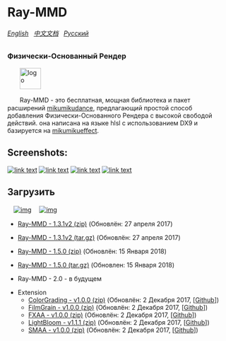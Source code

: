 Ray-MMD
========
###### [English](https://github.com/ray-cast/ray-mmd/blob/master/README.md) &nbsp; [中文文档](https://github.com/ray-cast/ray-mmd/blob/master/README_chs.md)  &nbsp; [Русский](https://github.com/ray-cast/ray-mmd/blob/master/README_ru.md)
### Физически-Основанный Рендер ###
　　<img style="vertical-align: top;" src="./Shader/screenshots/logo.png" alt="logo" height="48px">

　　Ray-MMD - это бесплатная, мощная библиотека и пакет расширений [mikumikudance](http://www.geocities.jp/higuchuu4/index_e.htm), предлагающий простой способ добавления Физически-Основанного Рендера с высокой свободой действий. она написана на языке hlsl с использованием DX9 и базируется на [mikumikueffect](https://bowlroll.net/file/35012). 

Screenshots:
------------
[![link text](./Shader/screenshots/screen1_small.jpg)](https://raw.githubusercontent.com/ray-cast/ray-mmd/master/Shader/screenshots/screen1.jpg)
[![link text](./Shader/screenshots/screen2_small.png)](https://raw.githubusercontent.com/ray-cast/ray-mmd/master/Shader/screenshots/screen2.png)
[![link text](./Shader/screenshots/screen3_small.jpg)](https://raw.githubusercontent.com/ray-cast/ray-mmd/master/Shader/screenshots/screen3.png)
[![link text](./Shader/screenshots/screen4_small.jpg)](https://raw.githubusercontent.com/ray-cast/ray-mmd/master/Shader/screenshots/screen4.png)

Загрузить
------------
　[![img](https://img.shields.io/badge/version-1.3.1v2-brightgreen.svg)](https://github.com/ray-cast/ray-mmd/archive/1.3.1v2.zip)
　[![img](https://img.shields.io/badge/version-1.5.0-brightgreen.svg)](https://github.com/ray-cast/ray-mmd/archive/1.5.0.zip)

* [Ray-MMD - 1.3.1v2 (zip)](https://github.com/ray-cast/ray-mmd/archive/1.3.1v2.zip)  (Обновлён: 27 апреля 2017)
* [Ray-MMD - 1.3.1v2 (tar.gz)](https://github.com/ray-cast/ray-mmd/archive/1.3.1v2.tar.gz)  (Обновлён: 27 апреля 2017)
* [Ray-MMD - 1.5.0 (zip)](https://github.com/ray-cast/ray-mmd/archive/1.5.0.zip) (Обновлён: 15 Января 2018)
* [Ray-MMD - 1.5.0 (tar.gz)](https://github.com/ray-cast/ray-mmd/archive/1.5.0.tar.gz) (Обновлен: 15 Января 2018)

* Ray-MMD - 2.0 - в будущем

- Extension
	- [ColorGrading - v1.0.0 (zip)](https://github.com/MikuMikuShaders/ColorGrading/archive/v1.0.0.zip) (Обновлён: 2 Декабря 2017, \[[Github](https://github.com/MikuMikuShaders/ColorGrading)\])
	- [FilmGrain - v1.0.0 (zip)](https://github.com/MikuMikuShaders/FilmGrain/archive/v1.0.0.zip) (Обновлён: 2 Декабря 2017, \[[Github](https://github.com/MikuMikuShaders/FilmGrain)\])
	- [FXAA - v1.0.0 (zip)](https://github.com/MikuMikuShaders/FXAA/archive/v1.0.0.zip) (Обновлён: 2 Декабря 2017, \[[Github](https://github.com/MikuMikuShaders/FXAA)\])
	- [LightBloom - v1.1.1 (zip)](https://github.com/MikuMikuShaders/LightBloom/archive/v1.1.1.zip) (Обновлён: 2 Декабря 2017, \[[Github](https://github.com/MikuMikuShaders/LightBloom)\])
	- [SMAA - v1.0.0 (zip)](https://github.com/MikuMikuShaders/SMAA/archive/v1.0.0.zip) (Обновлён: 2 Декабря 2017, \[[Github](https://github.com/MikuMikuShaders/SMAA)\])
